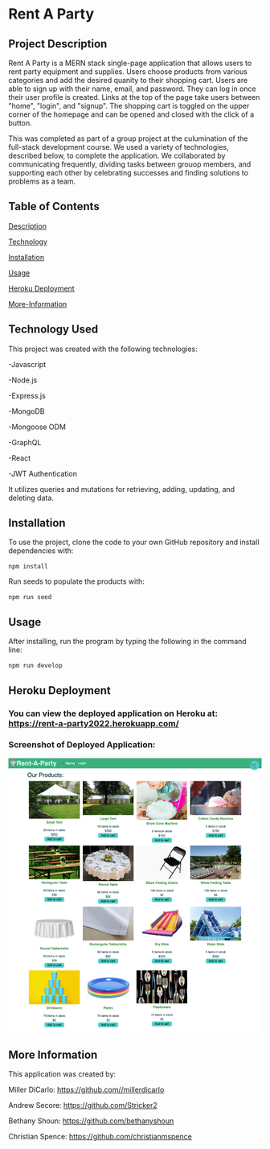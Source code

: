 # Rent A Party

## Project Description
Rent A Party is a MERN stack single-page application that allows users to rent party equipment and supplies. Users choose products from various categories and add the desired quanity to their shopping cart. Users are able to sign up with their name, email, and password. They can log in once their user profile is created.  Links at the top of the page take users between "home", "login", and "signup". The shopping cart is toggled on the upper corner of the homepage and can be opened and closed with the click of a button. 

This was completed as part of a group project at the culumination of the full-stack development course. We used a variety of technologies, described below, to complete the application. We collaborated by communicating frequently, dividing tasks between grouop members, and supporting each other by celebrating successes and finding solutions to problems as a team. 

## Table of Contents
[Description](#project-description)

[Technology](#technology-used)

[Installation](#installation)

[Usage](#usage)

[Heroku Deployment](#heroku)

[More-Information](#more-information)


## Technology Used
This project was created with the following technologies:

-Javascript

-Node.js

-Express.js

-MongoDB

-Mongoose ODM

-GraphQL

-React

-JWT Authentication

It utilizes queries and mutations for retrieving, adding, updating, and deleting data. 


## Installation
To use the project, clone the code to your own GitHub repository and install dependencies with:

```
npm install
```

Run seeds to populate the products with:
```
npm run seed
```

## Usage
After installing, run the program by typing the following in the command line:

```
npm run develop
```

## Heroku Deployment
### You can view the deployed application on Heroku at: https://rent-a-party2022.herokuapp.com/

### Screenshot of Deployed Application:
![Screenshot](./client/public/Rent-A-Party.png)

## More Information
This application was created by:

Miller DiCarlo: https://github.com//millerdicarlo

Andrew Secore: https://github.com/Stricker2

Bethany Shoun: https://github.com/bethanyshoun

Christian Spence: https://github.com/christianmspence
